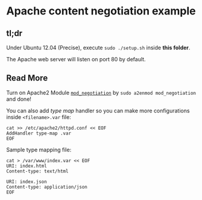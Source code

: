 Apache content negotiation example
==================================

tl;dr
-----

Under Ubuntu 12.04 (Precise), execute `sudo ./setup.sh` inside **this folder**.

The Apache web server will listen on port 80 by default.

Read More
---------

Turn on Apache2 Module [`mod_negotiation`][0] by `sudo a2enmod mod_negotiation` and done!

You can also add *type map* handler so you can make more configurations inside `<filename>.var` file:

    cat >> /etc/apache2/httpd.conf << EOF
    AddHandler type-map .var
    EOF

Sample type mapping file:

    cat > /var/www/index.var << EOF
    URI: index.html
    Content-type: text/html

    URI: index.json
    Content-type: application/json
    EOF

[0]: http://httpd.apache.org/docs/current/mod/mod_negotiation.html "Apache Module `mod_negotiation`"
